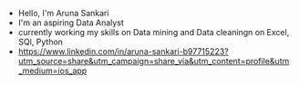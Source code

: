 - Hello, I'm Aruna Sankari
- I'm an aspiring Data Analyst
- currently working my skills on Data mining and Data cleaningn on Excel, SQl, Python
- https://www.linkedin.com/in/aruna-sankari-b97715223?utm_source=share&utm_campaign=share_via&utm_content=profile&utm_medium=ios_app
  

<!---
Aruna-S-Sankari/Aruna-S-Sankari is a ✨ special ✨ repository because its `README.md` (this file) appears on your GitHub profile.
You can click the Preview link to take a look at your changes.
--->
